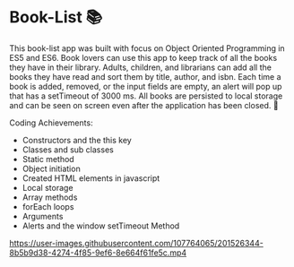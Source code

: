 # Book-List 📚

This book-list app was built with focus on Object Oriented Programming in ES5 and ES6. Book lovers can use this app to keep track of all the books they have in their library. 
Adults, children, and librarians can add all the books they have read and sort them by title, author, and isbn. Each time a book is added, removed, or the input 
fields are empty, an alert will pop up that has a setTimeout of 3000 ms. All books are persisted to local storage and can be seen on screen even after the application has been closed. 🧐

Coding Achievements:

-  Constructors and the this key
-  Classes and sub classes
-  Static method
-  Object initiation
-  Created HTML elements in javascript
-  Local storage
-  Array methods
-  forEach loops
-  Arguments
-  Alerts and the window setTimeout Method



https://user-images.githubusercontent.com/107764065/201526344-8b5b9d38-4274-4f85-9ef6-8e664f61fe5c.mp4

